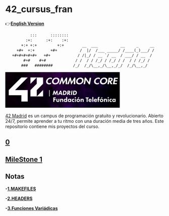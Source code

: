 # 42_cursus_fran
:point_right:**[English Version](README_en.md)**
```
           :::      ::::::::   
         :+:      :+:    :+:   
       +:+ +:+         +:+        __  ___          __     _     __
     +#+  +:+       +#+          /  |/  /___ _____/ /____(_)___/ /
   +#+#+#+#+#+   +#+            / /|_/ / __ `/ __  / ___/ / __  / 
        #+#    #+#             / /  / / /_/ / /_/ / /  / / /_/ /  
       ###   ########         /_/  /_/\__,_/\__,_/_/  /_/\__,_/  
```
![](documentation/logo2.jpg)

[42 Madrid](https://www.42madrid.com/) es un campus de programación gratuito y revolucionario. Abierto 24/7, permite aprender a tu ritmo con una duración media de tres años. Este repositorio contiene mis proyectos del curso.

## [0](0)
## [MileStone 1](milestone_1)

## Notas

**-[1.MAKEFILES](documentation/makefile.md)**

**-[2.HEADERS](documentation/header.md)**

**-[3.Funciones Variádicas](documentation/funciones_variadicas.md)**
